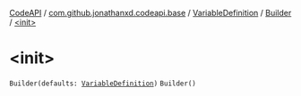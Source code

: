 [CodeAPI](../../../index.md) / [com.github.jonathanxd.codeapi.base](../../index.md) / [VariableDefinition](../index.md) / [Builder](index.md) / [&lt;init&gt;](.)

# &lt;init&gt;

`Builder(defaults: `[`VariableDefinition`](../index.md)`)`
`Builder()`